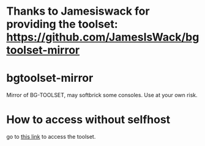 # Thanks to Jamesiswack for providing the toolset: https://github.com/JamesIsWack/bgtoolset-mirror

# bgtoolset-mirror
Mirror of BG-TOOLSET, may softbrick some consoles. Use at your own risk.

# How to access without selfhost
go to [this link](http://bgtoolset.altervista.org) to access the toolset. 
